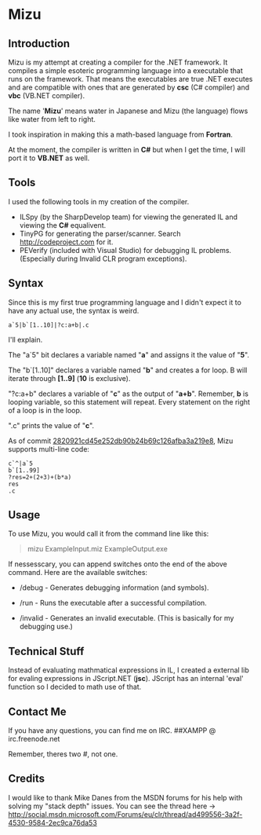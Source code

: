 Mizu
====

Introduction
------------

Mizu is my attempt at creating a compiler for the .NET framework. It compiles a simple esoteric programming language into a executable that runs on the framework. That means the executables are true .NET executes and are compatible with ones that are generated by **csc** (C# compiler) and **vbc** (VB.NET compiler).

The name '**Mizu**' means water in Japanese and Mizu (the language) flows like water from left to right.

I took inspiration in making this a math-based language from **Fortran**. 

At the moment, the compiler is written in **C#** but when I get the time, I will port it to **VB.NET** as well.

Tools
-----
I used the following tools in my creation of the compiler.

+   ILSpy (by the SharpDevelop team) for viewing the generated IL and viewing the **C#** equalivent.
+   TinyPG for generating the parser/scanner. Search http://codeproject.com for it.
+   PEVerify (included with Visual Studio) for debugging IL problems. (Especially during Invalid CLR program exceptions).

Syntax
------

Since this is my first true programming language and I didn't expect it to have any actual use, the syntax is weird.

	a`5|b`[1..10]|?c:a+b|.c

I'll explain.

The "a`5" bit declares a variable named "**a**" and assigns it the value of "**5**".

The "b`[1..10]" declares a variable named "**b**" and creates a for loop. B will iterate through **[1..9]** (**10** is exclusive).

"?c:a+b" declares a variable of "**c**" as the output of "**a+b**". Remember, **b** is looping variable, so this statement will repeat. Every statement on the right of a loop is in the loop.

".c" prints the value of "**c**".

As of commit [2820921cd45e252db90b24b69c126afba3a219e8](https://github.com/Amrykid/Project-Mizu/commit/2820921cd45e252db90b24b69c126afba3a219e8), Mizu supports multi-line code:

	﻿c`^|a`5	
	b`[1..99]	
	?res=2+(2+3)+(b*a)	
	res	
	.c


Usage
-----

To use Mizu, you would call it from the command line like this:

>   mizu ExampleInput.miz ExampleOutput.exe

If nessesscary, you can append switches onto the end of the above command. Here are the available switches:

+   /debug - Generates debugging information (and symbols).

+   /run - Runs the executable after a successful compilation.

+   /invalid - Generates an invalid executable. (This is basically for my debugging use.)

Technical Stuff
---------------

Instead of evaluating mathmatical expressions in IL, I created a external lib for evaling expressions in JScript.NET (**jsc**). JScript has an internal 'eval' function so I decided to math use of that.


Contact Me
----------

If you have any questions, you can find me on IRC. ##XAMPP @ irc.freenode.net

Remember, theres two #, not one.

Credits
-------

I would like to thank Mike Danes from the MSDN forums for his help with solving my "stack depth" issues. You can see the thread here -> http://social.msdn.microsoft.com/Forums/eu/clr/thread/ad499556-3a2f-4530-9584-2ec9ca76da53